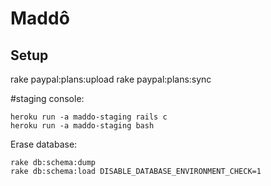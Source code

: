# Maddô

## Setup

rake paypal:plans:upload
rake paypal:plans:sync


#staging
console:
```
heroku run -a maddo-staging rails c
heroku run -a maddo-staging bash
```

Erase database:
```
rake db:schema:dump
rake db:schema:load DISABLE_DATABASE_ENVIRONMENT_CHECK=1
```
